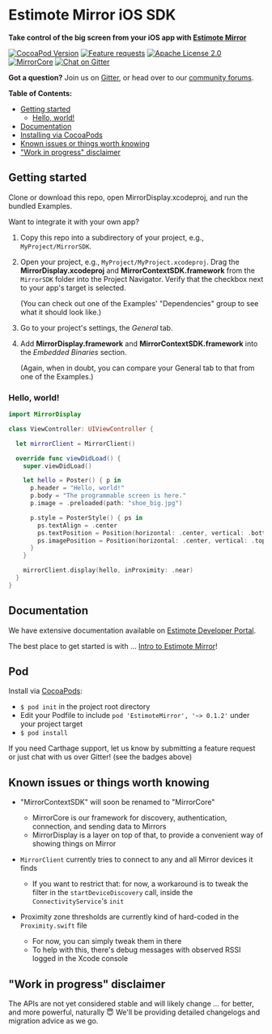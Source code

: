 # Estimote Mirror iOS SDK

**Take control of the big screen from your iOS app with [Estimote Mirror][]**

[Estimote Mirror]: http://blog.estimote.com/post/150398268230/launching-estimote-mirror-the-worlds-first

[![CocoaPod Version](https://cocoapod-badges.herokuapp.com/v/EstimoteMirror/badge.png)](http://cocoapods.org/pods/estimotemirror)
[![Feature requests](https://img.shields.io/badge/feature%20request-canny.io-blue.svg)](https://estimote.canny.io/mirror-display)
[![Apache License 2.0](https://img.shields.io/badge/license-Apache%202.0-blue.svg)](https://tldrlegal.com/license/apache-license-2.0-(apache-2.0))
[![MirrorCore](https://www.bitrise.io/app/13e64565384ed7f0/status.svg?token=UrwNNk7xp6qd2BDglzidDw)](https://www.bitrise.io/app/13e64565384ed7f0)
[![Chat on Gitter](https://img.shields.io/gitter/room/nwjs/nw.js.svg)](https://gitter.im/EstimoteMirror/Mirror-SDK-iOS)

**Got a question?** Join us on [Gitter][], or head over to our [community forums][].

[Gitter]: https://gitter.im/EstimoteMirror
[community forums]: https://forums.estimote.com

**Table of Contents:**

* [Getting started](#getting-started)
   + [Hello, world!](#hello-world)
* [Documentation](#documentation)
* [Installing via CocoaPods](#pod)
* [Known issues or things worth knowing](#known-issues-or-things-worth-knowing)
* ["Work in progress" disclaimer](#work-in-progress-disclaimer)

## Getting started

Clone or download this repo, open MirrorDisplay.xcodeproj, and run the bundled Examples.

Want to integrate it with your own app?

1. Copy this repo into a subdirectory of your project, e.g., `MyProject/MirrorSDK`.

2. Open your project, e.g., `MyProject/MyProject.xcodeproj`. Drag the **MirrorDisplay.xcodeproj** and **MirrorContextSDK.framework** from the `MirrorSDK` folder into the Project Navigator. Verify that the checkbox next to your app's target is selected.

   (You can check out one of the Examples' "Dependencies" group to see what it should look like.)

3. Go to your project's settings, the *General* tab.

4. Add **MirrorDisplay.framework** and **MirrorContextSDK.framework** into the *Embedded Binaries* section.

   (Again, when in doubt, you can compare your General tab to that from one of the Examples.)

### Hello, world!

```swift
import MirrorDisplay

class ViewController: UIViewController {

  let mirrorClient = MirrorClient()

  override func viewDidLoad() {
    super.viewDidLoad()

    let hello = Poster() { p in
      p.header = "Hello, world!"
      p.body = "The programmable screen is here."
      p.image = .preloaded(path: "shoe_big.jpg")

      p.style = PosterStyle() { ps in
        ps.textAlign = .center
        ps.textPosition = Position(horizontal: .center, vertical: .bottom(offset: 80))
        ps.imagePosition = Position(horizontal: .center, vertical: .top(offset: 80))
      }
    }

    mirrorClient.display(hello, inProximity: .near)
  }
}
```

## Documentation

We have extensive documentation available on [Estimote Developer Portal](http://developer.estimote.com).

The best place to get started is with … [Intro to Estimote Mirror](http://developer.estimote.com/mirror/)!

## Pod

Install via [CocoaPods](https://cocoapods.org/):
- `$ pod init` in the project root directory
- Edit your Podfile to include `pod 'EstimoteMirror', '~> 0.1.2'` under your project target
- `$ pod install`

If you need Carthage support, let us know by submitting a feature request or just chat with us over Gitter! (see the badges above)

## Known issues or things worth knowing

- "MirrorContextSDK" will soon be renamed to "MirrorCore"
  - MirrorCore is our framework for discovery, authentication, connection, and sending data to Mirrors
  - MirrorDisplay is a layer on top of that, to provide a convenient way of showing things on Mirror

- `MirrorClient` currently tries to connect to any and all Mirror devices it finds
  - If you want to restrict that: for now, a workaround is to tweak the filter in the `startDeviceDiscovery` call, inside the `ConnectivityService`'s `init`

- Proximity zone thresholds are currently kind of hard-coded in the `Proximity.swift` file
  - For now, you can simply tweak them in there
  - To help with this, there's debug messages with observed RSSI logged in the Xcode console

## "Work in progress" disclaimer

The APIs are not yet considered stable and will likely change … for better, and more powerful, naturally 😇 We'll be providing detailed changelogs and migration advice as we go.
